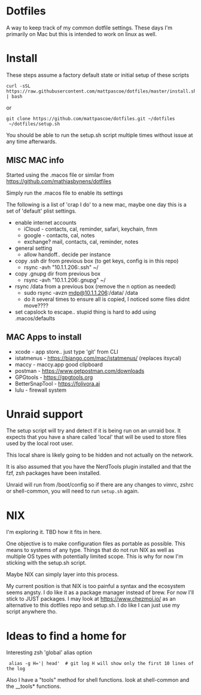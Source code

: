 # Dotfiles

A way to keep track of my common dotfile settings.
These days I'm primarily on Mac but this is intended to work on linux as well.

# Install
These steps assume a factory default state or initial setup of these scripts

```
curl -sSL https://raw.githubusercontent.com/mattpascoe/dotfiles/master/install.sh | bash
```

or

```
git clone https://github.com/mattpascoe/dotfiles.git ~/dotfiles
 ~/dotfiles/setup.sh
```

You should be able to run the setup.sh script multiple times without issue at any time afterwards.

## MISC MAC info
Started using the .macos file or similar from https://github.com/mathiasbynens/dotfiles

Simply run the .macos file to enable its settings

The following is a list of 'crap I do' to a new mac, maybe one day this is a set of 'default' plist settings.

* enable internet accounts
	* iCloud - contacts, cal, reminder, safari, keychain, fmm
	* google - contacts, cal, notes
	* exchange? mail, contacts, cal, reminder, notes
* general setting
	* allow handoff.. decide per instance
* copy .ssh dir from previous box (to get keys, config is in this repo)
  * rsync -avh "10.1.1.206:.ssh" ~/
* copy .gnupg dir from previous box
  * rsync -avh "10.1.1.206:.gnupg" ~/
* rsync /data from a previous box (remove the n option as needed)
  * sudo rsync -avzn mdp@10.1.1.206:/data/ /data
  * do it several times to ensure all is copied, I noticed some files didnt move????
* set capslock to escape.. stupid thing is hard to add using .macos/defaults

## MAC Apps to install

* xcode - app store.. just type 'git' from CLI
* istatmenus - https://bjango.com/mac/istatmenus/ (replaces itsycal)
* maccy - maccy.app good clipboard
* postman - https://www.getpostman.com/downloads
* GPGtools - https://gpgtools.org
* BetterSnapTool - https://folivora.ai
* lulu - firewall system

# Unraid support
The setup script will try and detect if it is being run on an unraid box.
It expects that you have a share called 'local' that will be used to store
files used by the local root user.

This local share is likely going to be hidden and not actually on the network.

It is also assumed that you have the NerdTools plugin installed and that the
fzf, zsh packages have been installed.

Unraid will run from /boot/config so if there are any changes to vimrc, zshrc or
shell-common, you will need to run `setup.sh` again.

# NIX
I'm exploring it. TBD how it fits in here.

One objective is to make configuration files as portable as possible. This means to
systems of any type. Things that do not run NIX as well as multiple OS types with potentially
limited scope.  This is why for now I'm sticking with the setup.sh script.

Maybe NIX can simply layer into this process.

My current position is that NIX is too painful a syntax and the ecosystem seems angsty.
I do like it as a package manager instead of brew. For now I'll stick to JUST packages.
I may look at https://www.chezmoi.io/ as an alternative to this dotfiles repo and setup.sh.  I do like I can just use my script anywhere tho.

# Ideas to find a home for
Interesting zsh 'global' alias option

     alias -g H='| head'  # git log H will show only the first 10 lines of the log

Also I have a "tools" method for shell functions. look at shell-common and the __tools* functions.
